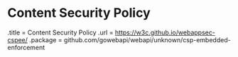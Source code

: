 # Content Security Policy

.title = Content Security Policy
.url = <https://w3c.github.io/webappsec-cspee/>
.package = github.com/gowebapi/webapi/unknown/csp-embedded-enforcement
